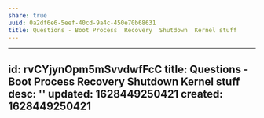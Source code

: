 ```yaml
---
share: true
uuid: 0a2df6e6-5eef-40cd-9a4c-450e70b68631
title: Questions - Boot Process  Recovery  Shutdown  Kernel stuff
---
```

---
id: rvCYjynOpm5mSvvdwfFcC
title: Questions - Boot Process  Recovery  Shutdown  Kernel stuff
desc: ''
updated: 1628449250421
created: 1628449250421
---

